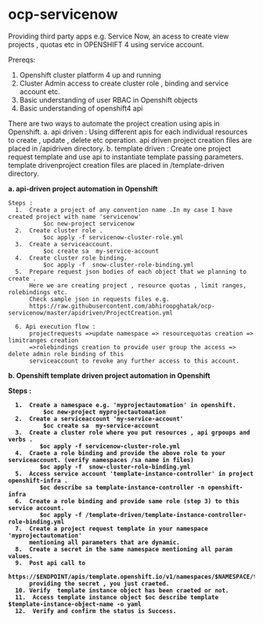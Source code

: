 # ocp-servicenow

Providing third party apps e.g. Service Now, an acess to create view projects , quotas etc in OPENSHIFT 4 using service account.

Prereqs:

  1. Openshift cluster platform 4 up and running 
  2. Cluster Admin access to create cluster role , binding and service account etc.
  3. Basic understanding of user RBAC in Openshift objects
  4. Basic understanding of openshift4 api
  
  
  There are two ways to automate the project creation using apis in Openshift.
    a. api driven : Using different apis for each individual resources to create , update , delete etc operation.
        api driven project creation files are placed in /apidriven directory.
    b. template driven : Create one project request template and use api to instantiate template passing parameters.
        template drivenproject creation files are placed in /template-driven directory.
  
  <b>a. api-driven project automation in Openshift</b>
  
    Steps : 
      1.  Create a project of any convention name .In my case I have created project with name 'servicenow'
              $oc new-project servicenow
      2.  Create cluster role .
              $oc apply -f servicenow-cluster-role.yml
      3.  Create a serviceaccount.
              $oc create sa  my-service-account
      4.  Create cluster role binding.
              $oc apply -f  snow-cluster-role-binding.yml
      5.  Prepare request json bodies of each object that we planning to create .
          Here we are creating project , resource quotas , limit ranges, rolebindings etc.
          Check sample json in requests files e.g.
          https://raw.githubusercontent.com/abhiroopghatak/ocp-servicenow/master/apidriven/ProjectCreation.yml

      6. Api execution flow :
          projectrequests =>update namespace => resourcequotas creation => limitranges creation 
          =>rolebindings creation to provide user group the access => delete admin role binding of this 
          serviceaccount to revoke any further access to this account.
          
  <b>b.  Openshift template driven project automation in Openshift<b>
  
  Steps : 
  
      1.  Create a namespace e.g. 'myprojectautomation' in openshift.
              $oc new-project myprojectautomation
      2.  Create a serviceaccount 'my-service-account'
              $oc create sa  my-service-account
      3.  Create a cluster role where you put resources , api grpoups and verbs .
             $oc apply -f servicenow-cluster-role.yml
      4.  Craete a role binding and provide the above role to your serviceaccount. (verify namespaces /sa name in files)
             $oc apply -f  snow-cluster-role-binding.yml
      5.  Access service account 'template-instance-controller' in project openshift-infra .
             $oc describe sa template-instance-controller -n openshift-infra
      6.  Create a role binding and provide same role (step 3) to this service account.
             $oc apply -f /template-driven/template-instance-controller-role-binding.yml
      7.  Create a project request template in your namespace 'myprojectautomation' 
          mentioning all parameters that are dynamic.
      8.  Create a secret in the same namespace mentioning all param values.
      9.  Post api call to 
          https://$ENDPOINT/apis/template.openshift.io/v1/namespaces/$NAMESPACE/templateinstances
          providing the secret , you just craeted.
      10. Verify  template instance object has been craeted or not.
      11.  Access template instance object $oc describe template $template-instance-object-name -o yaml
      12.  Verify and confirm the status is Success.

  
